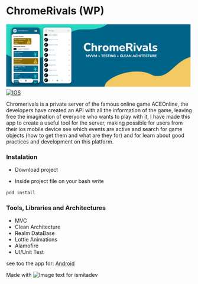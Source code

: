 # ChromeRivals (WP)

![Image text](https://github.com/bg-isma/files/blob/main/githubbanner-chromerivals.png)
[![IOS](https://img.shields.io/badge/IOS-13-purple.svg?longCache=true&style=popout-square)](https://www.android.com)

Chromerivals is a private server of the famous online game ACEOnline, the developers have created an API with all the information of the game, leaving free the imagination of everyone who wants to play with it, I have made this app to create a useful tool for the server, making possible for users from their ios mobile device see which events are active and search for game objects (how to get them and what are they for) and for learn about good practices and development on this platform.

### Instalation

- Download project

- Inside project file on your bash write
```bash
pod install
```

### Tools, Libraries and Architectures

- MVC
- Clean Architecture
- Realm DataBase
- Lottie Animations
- Alamofire
- UI/Unit Test


see too the app for: [Android](https://github.com/bg-isma/chromerivals-android)

Made with ![Image text](https://img.icons8.com/color/48/000000/like--v3.png) for ismitadev
